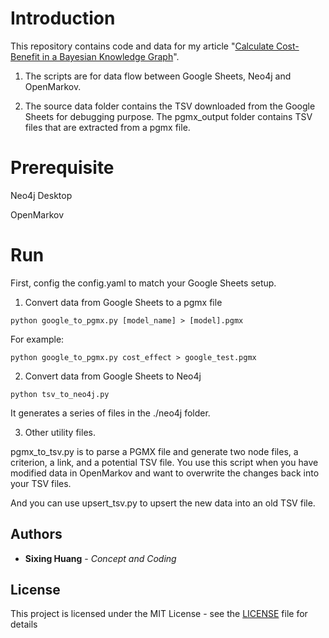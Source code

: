 

# Introduction

  

  

This repository contains code and data for my article "[Calculate Cost-Benefit in a Bayesian Knowledge Graph](https://medium.com/p/c54db348de19)".

1. The scripts are for data flow between Google Sheets, Neo4j and OpenMarkov.

  

2. The source data folder contains the TSV downloaded from the Google Sheets for debugging purpose. The pgmx_output folder contains TSV files that are extracted from a pgmx file.

  

  

# Prerequisite

Neo4j Desktop

OpenMarkov
  

# Run
First, config the config.yaml to match your Google Sheets setup.
  
1. Convert data from Google Sheets to a pgmx file
```console
python google_to_pgmx.py [model_name] > [model].pgmx
```

For example:
```console
python google_to_pgmx.py cost_effect > google_test.pgmx
```

 
2. Convert data from Google Sheets to Neo4j

```console
python tsv_to_neo4j.py
```
It generates a series of files in the ./neo4j folder.

3. Other utility files.

pgmx_to_tsv.py is to parse a PGMX file and generate two node files, a criterion, a link, and a potential TSV file. You use this script when you have modified data in OpenMarkov and want to overwrite the changes back into your TSV files.

And you can use upsert_tsv.py to upsert the new data into an old TSV file.

## Authors

  

*  **Sixing Huang** - *Concept and Coding*

  

## License

  

This project is licensed under the MIT License - see the [LICENSE](LICENSE) file for details
